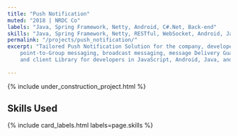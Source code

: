```yaml
---
title: "Push Notification"
muted: "2018 | NRDC Co"
labels: "Java, Spring Framework, Netty, Android, C#.Net, Back-end"
skills: "Java, Spring Framework, Netty, RESTful, WebSocket, Android, JavaScript, C#.Net, JBoss, SVN, Jira, Agile, Back-end"
permalink: "/projects/push_notification/"
excerpt: "Tailored Push Notification Solution for the company, developed on Spring and Netty, supports Point-to-Point messaging,
    point-to-Group messaging, broadcast messaging, message Delivery Guarantee, client automatic reconnect capability, 
    and client Library for developers in JavaScript, Android, Java, and .Net."
 
---
```


{% include under_construction_project.html %}

## Skills Used

{% include card_labels.html labels=page.skills %}